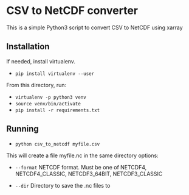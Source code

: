 # CSV to NetCDF converter

This is a simple Python3 script to convert CSV to NetCDF using xarray

## Installation

If needed, install virtualenv.

- `pip install virtualenv --user`

From this directory, run:

- `virtualenv -p python3 venv`
- `source venv/bin/activate`
- `pip install -r requirements.txt`

## Running

- `python csv_to_netcdf myfile.csv`

This will create a file myfile.nc in the same directory
options:

- `--format`
  NETCDF format. Must be one of NETCDF4, NETCDF4_CLASSIC, NETCDF3_64BIT, NETCDF3_CLASSIC

- `--dir`
  Directory to save the .nc files to
